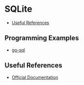 
# SQLite

* [Useful References](#useful-references)

## Programming Examples

* [go-sql](https://github.com/paulwizviz/go-sql.git)


## Useful References

* [Official Documentation](https://www.sqlite.org/)